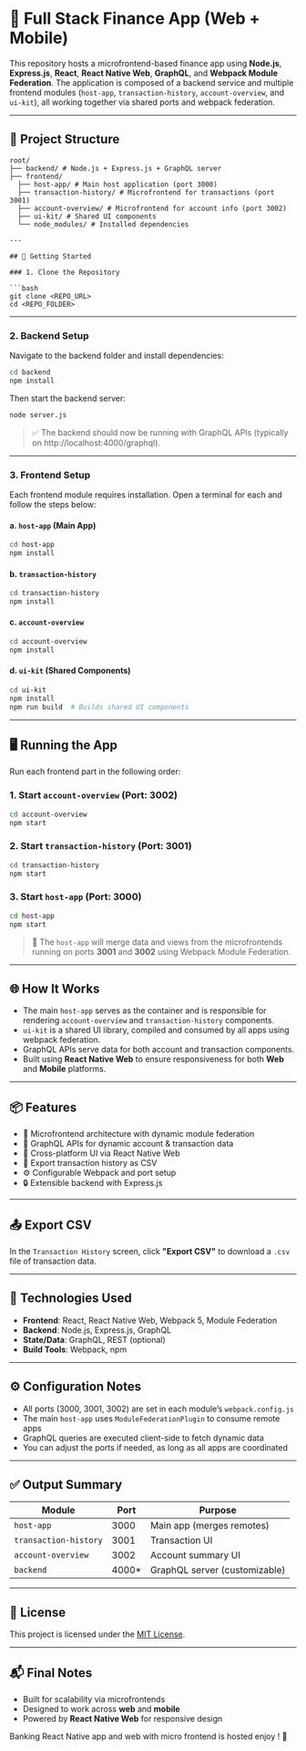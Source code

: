 # 🔁 Full Stack Finance App (Web + Mobile)

This repository hosts a microfrontend-based finance app using **Node.js**, **Express.js**, **React**, **React Native Web**, **GraphQL**, and **Webpack Module Federation**. The application is composed of a backend service and multiple frontend modules (`host-app`, `transaction-history`, `account-overview`, and `ui-kit`), all working together via shared ports and webpack federation.

---

## 📁 Project Structure

```
root/
├── backend/ # Node.js + Express.js + GraphQL server
├── frontend/
  ├── host-app/ # Main host application (port 3000)
  ├── transaction-history/ # Microfrontend for transactions (port 3001)
  ├── account-overview/ # Microfrontend for account info (port 3002)
  ├── ui-kit/ # Shared UI components
  └── node_modules/ # Installed dependencies

---

## 🚀 Getting Started

### 1. Clone the Repository

```bash
git clone <REPO_URL>
cd <REPO_FOLDER>
```

---

### 2. Backend Setup

Navigate to the backend folder and install dependencies:

```bash
cd backend
npm install
```

Then start the backend server:

```bash
node server.js
```

> ✅ The backend should now be running with GraphQL APIs (typically on http://localhost:4000/graphql).

---

### 3. Frontend Setup

Each frontend module requires installation. Open a terminal for each and follow the steps below:

#### a. `host-app` (Main App)

```bash
cd host-app
npm install
```

#### b. `transaction-history`

```bash
cd transaction-history
npm install
```

#### c. `account-overview`

```bash
cd account-overview
npm install
```

#### d. `ui-kit` (Shared Components)

```bash
cd ui-kit
npm install
npm run build  # Builds shared UI components
```

---

## 🖥️ Running the App

Run each frontend part in the following order:

### 1. Start `account-overview` (Port: 3002)

```bash
cd account-overview
npm start
```

### 2. Start `transaction-history` (Port: 3001)

```bash
cd transaction-history
npm start
```

### 3. Start `host-app` (Port: 3000)

```bash
cd host-app
npm start
```

> 🔄 The `host-app` will merge data and views from the microfrontends running on ports **3001** and **3002** using Webpack Module Federation.

---

## 🌐 How It Works

- The main `host-app` serves as the container and is responsible for rendering `account-overview` and `transaction-history` components.
- `ui-kit` is a shared UI library, compiled and consumed by all apps using webpack federation.
- GraphQL APIs serve data for both account and transaction components.
- Built using **React Native Web** to ensure responsiveness for both **Web** and **Mobile** platforms.

---

## 📦 Features

- 🧩 Microfrontend architecture with dynamic module federation
- 🧠 GraphQL APIs for dynamic account & transaction data
- 📱 Cross-platform UI via React Native Web
- 💾 Export transaction history as CSV
- ⚙️ Configurable Webpack and port setup
- 🔒 Extensible backend with Express.js

---

## 📤 Export CSV

In the `Transaction History` screen, click **"Export CSV"** to download a `.csv` file of transaction data.

---

## 🧪 Technologies Used

- **Frontend**: React, React Native Web, Webpack 5, Module Federation
- **Backend**: Node.js, Express.js, GraphQL
- **State/Data**: GraphQL, REST (optional)
- **Build Tools**: Webpack, npm

---

## ⚙️ Configuration Notes

- All ports (3000, 3001, 3002) are set in each module’s `webpack.config.js`
- The main `host-app` uses `ModuleFederationPlugin` to consume remote apps
- GraphQL queries are executed client-side to fetch dynamic data
- You can adjust the ports if needed, as long as all apps are coordinated

---

## ✅ Output Summary

| Module               | Port   | Purpose                        |
|----------------------|--------|--------------------------------|
| `host-app`           | 3000   | Main app (merges remotes)      |
| `transaction-history`| 3001   | Transaction UI                 |
| `account-overview`   | 3002   | Account summary UI             |
| `backend`            | 4000*  | GraphQL server (customizable)  |

---




## 📝 License

This project is licensed under the [MIT License](LICENSE).

---


## 📬 Final Notes

- Built for scalability via microfrontends
- Designed to work across **web** and **mobile**
- Powered by **React Native Web** for responsive design

Banking React Native app and web with micro frontend is hosted enjoy ! 🚀
